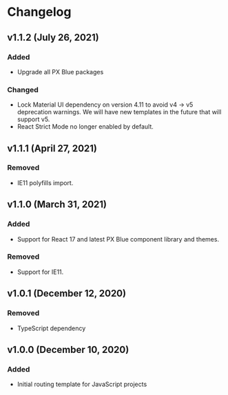 # Changelog

## v1.1.2 (July 26, 2021)

### Added

-   Upgrade all PX Blue packages

### Changed

- Lock Material UI dependency on version 4.11 to avoid v4 -> v5 deprecation warnings. We will have new templates in the future that will support v5.
- React Strict Mode no longer enabled by default.

## v1.1.1 (April 27, 2021)

### Removed

-   IE11 polyfills import.

## v1.1.0 (March 31, 2021)

### Added

-   Support for React 17 and latest PX Blue component library and themes.

### Removed

-   Support for IE11.

## v1.0.1 (December 12, 2020)

### Removed

-   TypeScript dependency

## v1.0.0 (December 10, 2020)

### Added

-   Initial routing template for JavaScript projects
